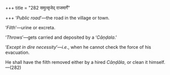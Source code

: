 +++
title = "282 समुत्सृजेद् राजमार्गे"

+++
‘*Public road*’—the road in the village or town.

‘*Filth*’—urine or excreta.

‘*Throws*’—gets carried and deposited by a ‘*Cāṇḍala*.’

‘*Except in dire necessity*’—*i.e*., when he cannot check the force of
his evacuation.

He shall have the filth removed either by a hired *Cāṇḍāla*, or clean it
himself.—(282)


